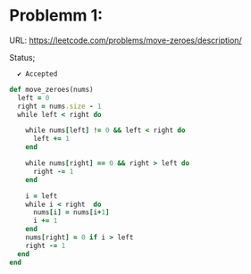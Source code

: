 # Problemm 1:

URL: https://leetcode.com/problems/move-zeroes/description/

Status;
```
  ✔ Accepted
```

```ruby
def move_zeroes(nums)
  left = 0
  right = nums.size - 1
  while left < right do

    while nums[left] != 0 && left < right do
      left += 1
    end

    while nums[right] == 0 && right > left do
      right -= 1
    end

    i = left
    while i < right  do
      nums[i] = nums[i+1]
      i += 1
    end
    nums[right] = 0 if i > left
    right -= 1
  end
end
```
